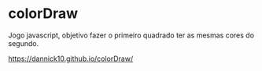 # colorDraw
 
Jogo javascript, objetivo fazer o primeiro quadrado ter as mesmas cores do segundo.

 https://dannick10.github.io/colorDraw/
